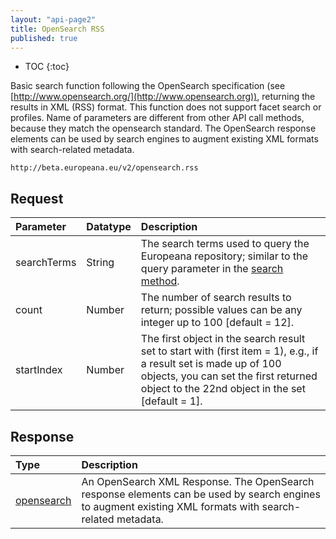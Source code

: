 ```yaml
---
layout: "api-page2"
title: OpenSearch RSS
published: true
---
```


* TOC
{:toc}

Basic search function following the OpenSearch specification (see [http://www.opensearch.org/](http://www.opensearch.org)), returning the results in XML (RSS) format. This function does not support facet search or profiles. Name of parameters are different from other API call methods, because they match the opensearch standard. The OpenSearch response elements can be used by search engines to augment existing XML formats with search-related metadata.

    http://beta.europeana.eu/v2/opensearch.rss

## Request

| Parameter | Datatype | Description |
|:-------------|:-------------|:-----|
| searchTerms | String | The search terms used to query the Europeana repository; similar to the query parameter in the [search method](/api/preview-search/). |
| count | Number | The number of search results to return; possible values can be any integer up to 100 [default = 12]. |
| startIndex | Number | The first object in the search result set to start with (first item = 1), e.g., if a result set is made up of 100 objects, you can set the first returned object to the 22nd object in the set [default = 1]. |

## Response

| Type | Description |
|:-------------|:-----|
| [opensearch](http://www.opensearch.org/Specifications/OpenSearch/1.1#OpenSearch_response_elements) | An OpenSearch XML Response. The OpenSearch response elements can be used by search engines to augment existing XML formats with search-related metadata. |
